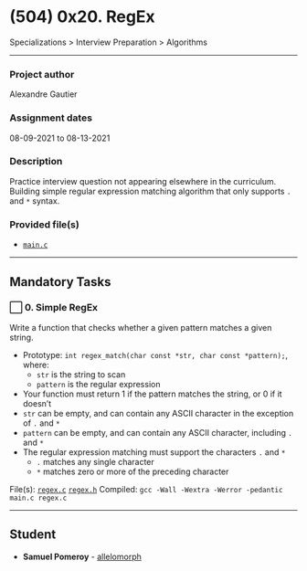 # (504) 0x20. RegEx
Specializations > Interview Preparation > Algorithms

---

### Project author
Alexandre Gautier

### Assignment dates
08-09-2021 to 08-13-2021

### Description
Practice interview question not appearing elsewhere in the curriculum. Building simple regular expression matching algorithm that only supports `.` and `*` syntax.

### Provided file(s)
* [`main.c`](./main.c)

---

## Mandatory Tasks

### :white_large_square: 0. Simple RegEx
Write a function that checks whether a given pattern matches a given string.

* Prototype: `int regex_match(char const *str, char const *pattern);`, where:
    * `str` is the string to scan
    * `pattern` is the regular expression
* Your function must return 1 if the pattern matches the string, or 0 if it doesn’t
* `str` can be empty, and can contain any ASCII character in the exception of `.` and `*`
* `pattern` can be empty, and can contain any ASCII character, including `.` and `*`
* The regular expression matching must support the characters `.` and `*`
    * `.` matches any single character
    * `*` matches zero or more of the preceding character

File(s): [`regex.c`](./regex.c) [`regex.h`](./regex.h)
Compiled: `gcc -Wall -Wextra -Werror -pedantic main.c regex.c`

---

## Student
* **Samuel Pomeroy** - [allelomorph](github.com/allelomorph)
